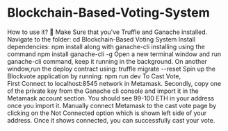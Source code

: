 # Blockchain-Based-Voting-System
How to use it? 🎉 Make Sure that you've Truffle and Ganache installed.  
Navigate to the folder: cd Blockchain-Based Voting System  Install dependencies: npm install along with ganache-cli installing using the command npm install ganache-cli -g  Open a new terminal window and run ganache-cli command, keep it running in the background.
 On another window,run the deploy contract using: truffle migrate --reset  Spin up the Blockvote application by running: npm run dev  To Cast Vote,  
 First Connect to localhost:8545 network in Metamask. 
Secondly, copy one of the private key from the Ganache cli console and import it in the Metamask account section. 
You should see 99-100 ETH in your address once you import it. 
 Manually connect Metamask to the cast vote page by clicking on the Not Connected option which is shown left side of your address. 
 Once it shows connected, you can successfully cast your vote.
